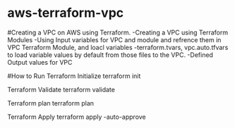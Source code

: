 # aws-terraform-vpc
#Creating a VPC on AWS using Terraform. 
-Creating a VPC using Terraform Modules
-Using Input variables for VPC and module and refrence them in VPC Terraform Module, and loacl variables
-terraform.tvars, vpc.auto.tfvars to load variable values by default from those files to the VPC. 
-Defined Output values for VPC



#How to Run
  Terraform Initialize
terraform init

 Terraform Validate
terraform validate

  Terraform plan
terraform plan

  Terraform Apply
terraform apply -auto-approve

